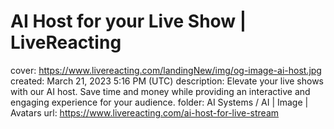 # AI Host for your Live Show | LiveReacting

cover: https://www.livereacting.com/landingNew/img/og-image-ai-host.jpg
created: March 21, 2023 5:16 PM (UTC)
description: Elevate your live shows with our AI host. Save time and money while providing an interactive and engaging experience for your audience.
folder: AI Systems / AI | Image | Avatars
url: https://www.livereacting.com/ai-host-for-live-stream